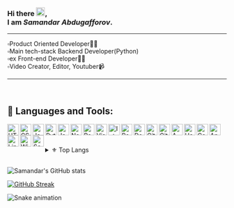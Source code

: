 ### Hi there <img src="https://raw.githubusercontent.com/samandareo/samandareo/master/wave.gif" width="20px">, <br /> I am *Samandar Abdugafforov*.


---
▫️Product Oriented Developer🧑‍💻<br />
▫️Main tech-stack Backend Developer(Python)<br />
▫️ex Front-end Developer🧑‍💻<br />
▫️Video Creator, Editor, Youtuber📹<br />

---

<br />

## 🔨 Languages and Tools:

[<img align="left" alt="HTML" width="26px" src="./techs/html.svg" />][html]
[<img align="left" alt="CSS" width="26px" src="./techs/css.svg" />][css]
[<img align="left" alt="JavaScript" width="26px" src="./techs/javascript.svg" />][javascript]
<img align="left" alt="Python" width="26px" src="./techs/python.svg" />
<img align="left" alt="Java" width="26px" src="./techs/java.svg" />
<img align="left" alt="NodeJS" width="26px" src="./techs/nodejs.svg" />
<img align="left" alt="PostgreSQL" width="26px" src="./techs/postgres.svg" />
[<img align="left" alt="Visual Studio Code" width="26px" src="./techs/vscode.svg" />][vscode]
[<img align="left" alt="IntelliJ IDEA" width="26px" src="./techs/intellij.svg" />][jetbrains]
[<img align="left" alt="Powershell" width="26px" src="./techs/powershell.svg" />][powershell]
<img align="left" alt="Docker" width="26px" src="./techs/docker.svg" />
[<img align="left" alt="Git" width="26px" src="./techs/git.svg" />][git]
[<img align="left" alt="GitHub" width="26px" src="./techs/github.svg" />][github]
<img align="left" alt="AWS" width="26px" src="./techs/aws.svg" />
[<img align="left" alt="Heroku" width="26px" src="./techs/heroku.svg" />][heroku]
<img align="left" alt="Console" width="26px" src="./techs/console.svg" />
[<img align="left" alt="Android" width="26px" src="./techs/android.svg" />][android]
[<img align="left" alt="Linux" width="26px" src="./techs/linux.svg" />][linux]
[<img align="left" alt="Windows" width="26px" src="./techs/windows 10.svg" />][windows]
<img align="left" alt="Social Engineering" width="26px" src="./techs/social engineering.svg" />

<br />
<br />

<br />

<details>

  <summary>⚜ Top Langs</summary>
  
  <br />
  
  ![Top langs](https://github-readme-stats.vercel.app/api/top-langs/?username=samandareo&theme=algolia)
  
</details>


<br />




![Samandar's GitHub stats](https://github-readme-stats.vercel.app/api?username=samandareo&count_private=true&show_icons=true&theme=algolia&include_all_commits=true)

[![GitHub Streak](https://github-readme-streak-stats.herokuapp.com?user=Samandareo&theme=algolia&date_format=M%20j%5B%2C%20Y%5D)](https://git.io/streak-stats)

![Snake animation](https://github.com/samandareo/samandareo/blob/main/snake.svg)




[html]: https://www.w3schools.com/html/default.asp
[css]: https://www.w3schools.com/css/default.asp
[javascript]: https://www.javascript.com/
[vscode]: https://code.visualstudio.com/
[jetbrains]: https://www.jetbrains.com/
[powershell]: https://docs.microsoft.com/en-us/powershell/
[git]: https://git-scm.com/
[github]: https://github.com
[heroku]: https://www.heroku.com/
[android]: https://www.android.com/
[linux]: https://www.linux.org/
[windows]: https://www.microsoft.com/en-us/windows

